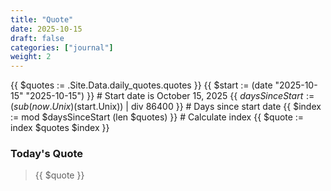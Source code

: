 ```yaml
---
title: "Quote"
date: 2025-10-15
draft: false
categories: ["journal"]
weight: 2
---
```


{{ $quotes := .Site.Data.daily_quotes.quotes }}
{{ $start := (date "2025-10-15" "2025-10-15") }} # Start date is October 15, 2025
{{ $daysSinceStart := (sub (now.Unix) ($start.Unix)) | div 86400 }} # Days since start date
{{ $index := mod $daysSinceStart (len $quotes) }} # Calculate index
{{ $quote := index $quotes $index }}

### Today's Quote
> {{ $quote }}
